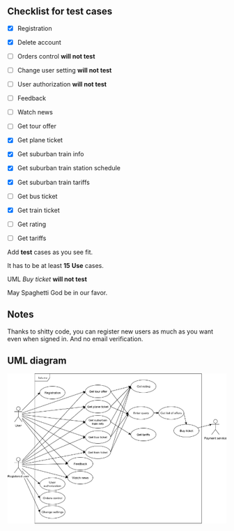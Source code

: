 ## Checklist for test cases
- [x] Registration
- [x] Delete account
- [ ] Orders control **will not test**
- [ ] Change user setting **will not test**
- [ ] User authorization **will not test**

- [ ] Feedback

- [ ] Watch news

- [ ] Get tour offer

- [x] Get plane ticket

- [x] Get suburban train info
- [x] Get suburban train station schedule
- [x] Get suburban train tariffs

- [ ] Get bus ticket

- [x] Get train ticket

- [ ] Get rating

- [ ] Get tariffs

Add **test** cases as you see fit.

It has to be at least **15** **Use** cases.

UML _Buy ticket_ **will not test**

May Spaghetti God be in our favor.

## Notes
Thanks to shitty code, you can register new users as much as you want even when signed in. And no email verification.

## UML diagram
![Image of UML diagram](/report/img/Test3UML.png)

